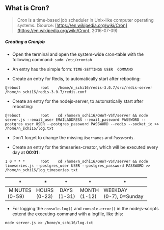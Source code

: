 ## What is Cron?

>Cron is a time-based job scheduler in Unix-like computer operating systems.
>(Source: [https://en.wikipedia.org/wiki/Cron](https://en.wikipedia.org/wiki/Cron), 2016-07-09)

##### Creating a Cronjob

* Open the terminal and open the system-wide cron-table with the following command: `sudo /etc/crontab`

* An entry has the simple form: `TIME-SETTINGS USER  COMMAND`

* Create an entry for Redis, to automatically start after rebooting:

```
@reboot         root    /home/n_schi16/redis-3.0.7/src/redis-server /home/n_schi16/redis-3.0.7/redis.conf
```

* Create an entry for the nodejs-server, to automatically start after rebooting:

```
@reboot         root    cd /home/n_schi16/GWoT-VST/server && node server.js --email_user EMAILADDRESS --email_password PASSWORD --postgres_user USER --postgres_password PASSWORD --redis --socket_io >> /home/n_schi16/log.txt
```

* Don't forget to change the missing `Usernames` and `Passwords`.

* Create an entry for the timeseries-creator, which will be executed every day at **00:01** :

```
1 0 * * *       root    cd /home/n_schi16/GWoT-VST/server && node timeseries.js --postgres_user USER --postgres_password PASSWORD >> /home/n_schi16/log_timeseries.txt
```

| `*` | `*` | `*` | `*` | `*` |
|-----|-----|-----|-----|-----|
| MINUTES <br> (0-59) | HOURS <br> (0-23) | DAYS <br> (1-31) | MONTH <br> (1-12) | WEEKDAY <br> (0-7), 0=Sunday |

* For logging the `console.log()` and `console.error()` in the nodejs-scripts extend the executing-command with a logfile, like this:

```
node server.js >> /home/n_schi16/log.txt
```
